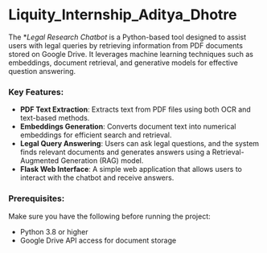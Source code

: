 # Liquity_Internship_Aditya_Dhotre

The **Legal Research Chatbot* is a Python-based tool designed to assist users with legal queries by retrieving information from PDF documents stored on Google Drive. It leverages machine learning techniques such as embeddings, document retrieval, and generative models for effective question answering.

### Key Features:
- **PDF Text Extraction**: Extracts text from PDF files using both OCR and text-based methods.
- **Embeddings Generation**: Converts document text into numerical embeddings for efficient search and retrieval.
- **Legal Query Answering**: Users can ask legal questions, and the system finds relevant documents and generates answers using a Retrieval-Augmented Generation (RAG) model.
- **Flask Web Interface**: A simple web application that allows users to interact with the chatbot and receive answers.

### Prerequisites:
Make sure you have the following before running the project:
- Python 3.8 or higher
- Google Drive API access for document storage
